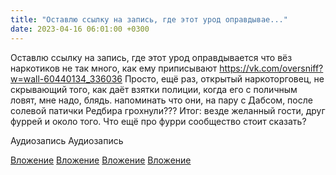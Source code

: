```yaml
---
title: "Оставлю ссылку на запись, где этот урод оправдывае..."
date: 2023-04-16 06:01:00 +0300
---
```


Оставлю ссылку на запись, где этот урод оправдывается что вёз наркотиков не так много, как ему приписывают https://vk.com/oversniff?w=wall-60440134_336036
Просто, ещё раз, открытый наркоторговец, не скрывающий того, как даёт взятки полиции, когда его с поличным ловят, мне надо, блядь. напоминать что они, на пару с Дабсом, после солевой патички Редбира грохнули???
Итог: везде желанный гости, друг фуррей и около того.
Что ещё про фурри сообщество стоит сказать?


Аудиозапись
Аудиозапись

[Вложение](https://vk.com/photo41076938_457249680)
[Вложение](https://vk.com/photo41076938_457249681)
[Вложение](https://vk.com/photo41076938_457249682)
[Вложение](https://vk.com/photo41076938_457249683)
